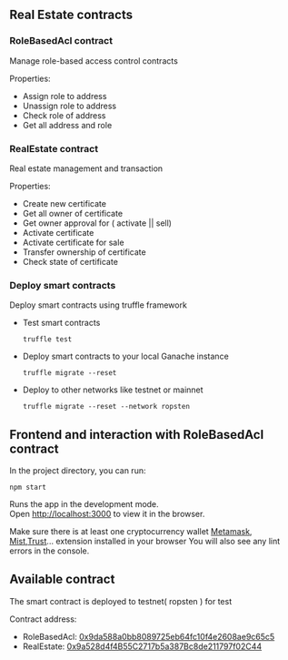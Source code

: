 ## Real Estate contracts

### RoleBasedAcl contract

Manage role-based access control contracts

Properties:

- Assign role to address
- Unassign role to address
- Check role of address
- Get all address and role

### RealEstate contract

Real estate management and transaction

Properties:

- Create new certificate
- Get all owner of certificate
- Get owner approval for ( activate || sell)
- Activate certificate
- Activate certificate for sale
- Transfer ownership of certificate
- Check state of certificate

### Deploy smart contracts

Deploy smart contracts using truffle framework

- Test smart contracts
  ```
  truffle test
  ```
- Deploy smart contracts to your local Ganache instance
  ```
  truffle migrate --reset
  ```
- Deploy to other networks like testnet or mainnet
  ```
  truffle migrate --reset --network ropsten
  ```

## Frontend and interaction with RoleBasedAcl contract

In the project directory, you can run:

```
npm start
```

Runs the app in the development mode.<br />
Open [http://localhost:3000](http://localhost:3000) to view it in the browser.

Make sure there is at least one cryptocurrency wallet [Metamask](https://metamask.io/), [Mist](https://github.com/ethereum/mist/releases),[Trust](https://trustwallet.com/)... extension installed in your browser
You will also see any lint errors in the console.

## Available contract

The smart contract is deployed to testnet( ropsten ) for test

Contract address:

- RoleBasedAcl: [0x9da588a0bb8089725eb64fc10f4e2608ae9c65c5](https://ropsten.etherscan.io/tx/0x5e718abf03a3d1942154907bc042479e572250f45edd8a81f72ca1feaeb39911)
- RealEstate: [0x9a528d4f4B55C2717b5a387Bc8de211797f02C44](https://ropsten.etherscan.io/tx/0xc22f9c90741c75e8a411a5a66b01c9f5b43dbd584d9b52113456cbc88961e908)
